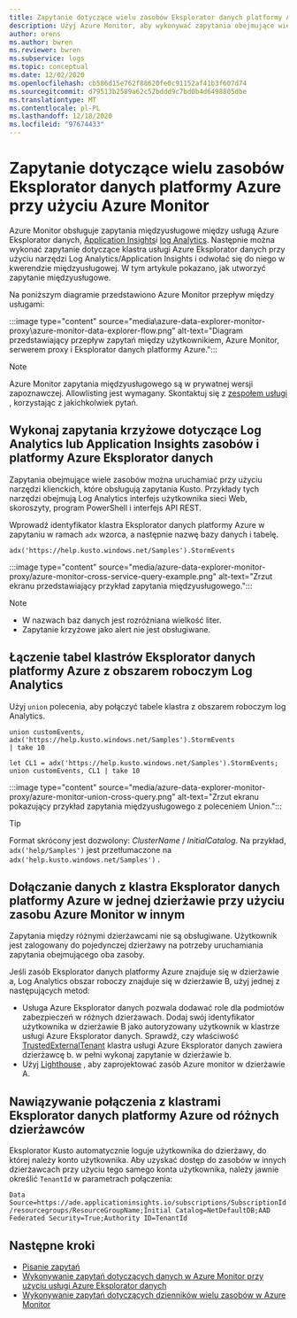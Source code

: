 ```yaml
---
title: Zapytanie dotyczące wielu zasobów Eksplorator danych platformy Azure przy użyciu Azure Monitor
description: Użyj Azure Monitor, aby wykonywać zapytania obejmujące wiele produktów między usługą Azure Eksplorator danych, obszarami roboczymi Log Analytics i klasycznymi aplikacjami Application Insights w Azure Monitor.
author: orens
ms.author: bwren
ms.reviewer: bwren
ms.subservice: logs
ms.topic: conceptual
ms.date: 12/02/2020
ms.openlocfilehash: cb586d15e762f88620fe0c91152af41b3f607d74
ms.sourcegitcommit: d79513b2589a62c52bddd9c7bd0b4d6498805dbe
ms.translationtype: MT
ms.contentlocale: pl-PL
ms.lasthandoff: 12/18/2020
ms.locfileid: "97674433"
---
```

# <a name="cross-resource-query-azure-data-explorer-by-using-azure-monitor"></a>Zapytanie dotyczące wielu zasobów Eksplorator danych platformy Azure przy użyciu Azure Monitor
Azure Monitor obsługuje zapytania międzyusługowe między usługą Azure Eksplorator danych, [Application Insights](/azure/azure-monitor/app/app-insights-overview)i [log Analytics](/azure/azure-monitor/platform/data-platform-logs). Następnie można wykonać zapytanie dotyczące klastra usługi Azure Eksplorator danych przy użyciu narzędzi Log Analytics/Application Insights i odwołać się do niego w kwerendzie międzyusługowej. W tym artykule pokazano, jak utworzyć zapytanie międzyusługowe.

Na poniższym diagramie przedstawiono Azure Monitor przepływ między usługami:

:::image type="content" source="media\azure-data-explorer-monitor-proxy\azure-monitor-data-explorer-flow.png" alt-text="Diagram przedstawiający przepływ zapytań między użytkownikiem, Azure Monitor, serwerem proxy i Eksplorator danych platformy Azure.":::

>[!NOTE]
> Azure Monitor zapytania międzyusługowego są w prywatnej wersji zapoznawczej. Allowlisting jest wymagany. Skontaktuj się z [zespołem usługi](mailto:ADXProxy@microsoft.com) , korzystając z jakichkolwiek pytań.

## <a name="cross-query-your-log-analytics-or-application-insights-resources-and-azure-data-explorer"></a>Wykonaj zapytania krzyżowe dotyczące Log Analytics lub Application Insights zasobów i platformy Azure Eksplorator danych

Zapytania obejmujące wiele zasobów można uruchamiać przy użyciu narzędzi klienckich, które obsługują zapytania Kusto. Przykłady tych narzędzi obejmują Log Analytics interfejs użytkownika sieci Web, skoroszyty, program PowerShell i interfejs API REST.

Wprowadź identyfikator klastra Eksplorator danych platformy Azure w zapytaniu w ramach `adx` wzorca, a następnie nazwę bazy danych i tabelę.

```kusto
adx('https://help.kusto.windows.net/Samples').StormEvents
```
:::image type="content" source="media/azure-data-explorer-monitor-proxy/azure-monitor-cross-service-query-example.png" alt-text="Zrzut ekranu przedstawiający przykład zapytania międzyusługowego.":::

> [!NOTE]
>* W nazwach baz danych jest rozróżniana wielkość liter.
>* Zapytanie krzyżowe jako alert nie jest obsługiwane.

## <a name="combine-azure-data-explorer-cluster-tables-with-a-log-analytics-workspace"></a>Łączenie tabel klastrów Eksplorator danych platformy Azure z obszarem roboczym Log Analytics

Użyj `union` polecenia, aby połączyć tabele klastra z obszarem roboczym log Analytics.

```kusto
union customEvents, adx('https://help.kusto.windows.net/Samples').StormEvents
| take 10
```
```kusto
let CL1 = adx('https://help.kusto.windows.net/Samples').StormEvents;
union customEvents, CL1 | take 10
```
:::image type="content" source="media/azure-data-explorer-monitor-proxy/azure-monitor-union-cross-query.png" alt-text="Zrzut ekranu pokazujący przykład zapytania międzyusługowego z poleceniem Union.":::

> [!Tip]
> Format skrócony jest dozwolony: *ClusterName* / *InitialCatalog*. Na przykład, `adx('help/Samples')` jest przetłumaczone na `adx('help.kusto.windows.net/Samples')` .

## <a name="join-data-from-an-azure-data-explorer-cluster-in-one-tenant-with-an-azure-monitor-resource-in-another"></a>Dołączanie danych z klastra Eksplorator danych platformy Azure w jednej dzierżawie przy użyciu zasobu Azure Monitor w innym

Zapytania między różnymi dzierżawcami nie są obsługiwane. Użytkownik jest zalogowany do pojedynczej dzierżawy na potrzeby uruchamiania zapytania obejmującego oba zasoby.

Jeśli zasób Eksplorator danych platformy Azure znajduje się w dzierżawie a, Log Analytics obszar roboczy znajduje się w dzierżawie B, użyj jednej z następujących metod:

*  Usługa Azure Eksplorator danych pozwala dodawać role dla podmiotów zabezpieczeń w różnych dzierżawach. Dodaj swój identyfikator użytkownika w dzierżawie B jako autoryzowany użytkownik w klastrze usługi Azure Eksplorator danych. Sprawdź, czy właściwość [TrustedExternalTenant](https://docs.microsoft.com/powershell/module/az.kusto/update-azkustocluster) klastra usługi Azure Eksplorator danych zawiera dzierżawcę b. w pełni wykonaj zapytanie w dzierżawie b.
*  Użyj [Lighthouse](https://docs.microsoft.com/azure/lighthouse/) , aby zaprojektować zasób Azure monitor w dzierżawie A.

## <a name="connect-to-azure-data-explorer-clusters-from-different-tenants"></a>Nawiązywanie połączenia z klastrami Eksplorator danych platformy Azure od różnych dzierżawców

Eksplorator Kusto automatycznie loguje użytkownika do dzierżawy, do której należy konto użytkownika. Aby uzyskać dostęp do zasobów w innych dzierżawcach przy użyciu tego samego konta użytkownika, należy jawnie określić `TenantId` w parametrach połączenia:

`Data Source=https://ade.applicationinsights.io/subscriptions/SubscriptionId/resourcegroups/ResourceGroupName;Initial Catalog=NetDefaultDB;AAD Federated Security=True;Authority ID=TenantId`

## <a name="next-steps"></a>Następne kroki
* [Pisanie zapytań](https://docs.microsoft.com/azure/data-explorer/write-queries)
* [Wykonywanie zapytań dotyczących danych w Azure Monitor przy użyciu usługi Azure Eksplorator danych](https://docs.microsoft.com/azure/data-explorer/query-monitor-data)
* [Wykonywanie zapytań dotyczących dzienników wielu zasobów w Azure Monitor](https://docs.microsoft.com/azure/azure-monitor/log-query/cross-workspace-query)

